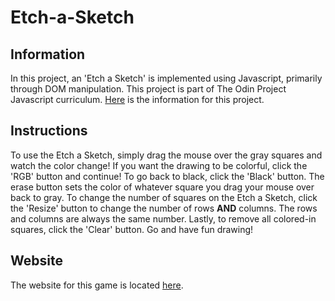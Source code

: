 # Etch-a-Sketch
## Information
In this project, an 'Etch a Sketch' is implemented using Javascript, primarily through DOM manipulation. This project is part of The Odin Project Javascript curriculum. [Here](https://www.theodinproject.com/courses/web-development-101/lessons/etch-a-sketch-project) is the information for this project.
## Instructions
To use the Etch a Sketch, simply drag the mouse over the gray squares and watch the color change! If you want the drawing to be colorful, click the 'RGB' button and continue! To go back to black, click the 'Black' button. The erase button sets the color of whatever square you drag your mouse over back to gray.
To change the number of squares on the Etch a Sketch, click the 'Resize' button to change the number of rows **AND** columns. The rows and columns are always the same number. Lastly, to remove all colored-in squares, click the 'Clear' button. Go and have fun drawing!
## Website
The website for this game is located [here]().
